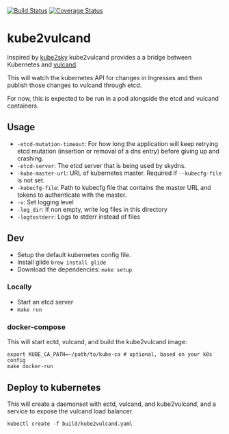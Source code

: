 [![Build Status](https://drone.io/github.com/jtblin/kube2vulcand/status.png)](https://drone.io/github.com/jtblin/kube2vulcand/latest)
[![Coverage Status](https://coveralls.io/repos/jtblin/kube2vulcand/badge.svg?branch=master&service=github)](https://coveralls.io/github/jtblin/kube2vulcand?branch=master)

# kube2vulcand

Inspired by [kube2sky](https://github.com/kubernetes/kubernetes/blob/master/cluster/addons/dns/kube2sky/kube2sky.go)
kube2vulcand provides a a bridge between Kubernetes and [vulcand](http://vulcand.io). 

This will watch the kubernetes API for changes in Ingresses and then publish those changes to 
vulcand through etcd.
                        
For now, this is expected to be run in a pod alongside the etcd and vulcand containers.

## Usage

* `-etcd-mutation-timeout`: For how long the application will keep retrying etcd mutation (insertion or removal of a dns entry) before giving up and crashing.
* `-etcd-server`: The etcd server that is being used by skydns.
* `-kube-master-url`: URL of kubernetes master. Required if `--kubecfg-file` is not set.
* `-kubecfg-file`: Path to kubecfg file that contains the master URL and tokens to authenticate with the master.
* `-v`: Set logging level
* `-log_dir`: If non empty, write log files in this directory
* `-logtostderr`: Logs to stderr instead of files
                        
## Dev

* Setup the default kubernetes config file.
* Install glide `brew install glide`
* Download the dependencies: `make setup` 

### Locally

* Start an etcd server
* `make run`

### docker-compose

This will start ectd, vulcand, and build the kube2vulcand image:

    export KUBE_CA_PATH=~/path/to/kube-ca # optional, based on your k8s config
    make docker-run

## Deploy to kubernetes

This will create a daemonset with ectd, vulcand, and kube2vulcand, and a service to expose
the vulcand load balancer.

    kubectl create -f build/kube2vulcand.yaml
